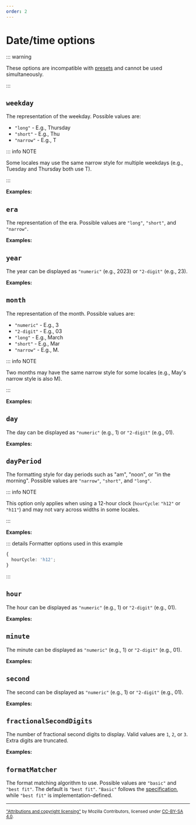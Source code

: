 ```yaml
---
order: 2
---
```


# Date/time options

<script setup>
import { dateTimeFormatter } from '@localizer/format-datetime';

const dateInputs = () => [
  ['1980-06-19 00:05:31', new Date("1980-06-19 00:05:31")],
  ['2020-10-02 23:59:01', new Date("2020-10-02 23:59:01")],
];
</script>

::: warning

These options are incompatible with [presets](./presets.md) and cannot be used simultaneously.

:::

## `weekday`

The representation of the weekday. Possible values are:

- `"long"` - E.g., Thursday
- `"short"` - E.g., Thu
- `"narrow"` - E.g., T

::: info NOTE

Some locales may use the same narrow style for multiple weekdays (e.g., Tuesday and Thursday both use T).

:::

**Examples:**

<OptionsDemo option="weekday" :values="['long', 'short', 'narrow']" :factory=dateTimeFormatter :inputs=dateInputs />

## `era`

The representation of the era. Possible values are `"long"`, `"short"`, and `"narrow"`.

**Examples:**

<OptionsDemo option="era" :values="['long', 'short', 'narrow']" :factory=dateTimeFormatter :inputs=dateInputs />

## `year`

The year can be displayed as `"numeric"` (e.g., 2023) or `"2-digit"` (e.g., 23).

**Examples:**

<OptionsDemo option="year" :values="['numeric', '2-digit']" :factory=dateTimeFormatter :inputs=dateInputs />

## `month`

The representation of the month. Possible values are:

- `"numeric"` - E.g., 3
- `"2-digit"` - E.g., 03
- `"long"` - E.g., March
- `"short"` - E.g., Mar
- `"narrow"` - E.g., M.

::: info NOTE

Two months may have the same narrow style for some locales (e.g., May's narrow style is also M).

:::

**Examples:**

<OptionsDemo option="month" :values="['numeric', '2-digit', 'long', 'short', 'narrow']" :factory=dateTimeFormatter :inputs=dateInputs />

## `day`

The day can be displayed as `"numeric"` (e.g., 1) or `"2-digit"` (e.g., 01).

**Examples:**

<OptionsDemo option="day" :values="['numeric', '2-digit']" :factory=dateTimeFormatter :inputs=dateInputs />

## `dayPeriod`

The formatting style for day periods such as "am", "noon", or "in the morning". Possible values are `"narrow"`, `"short"`, and `"long"`.

::: info NOTE

This option only applies when using a 12-hour clock (`hourCycle`: `"h12"` or `"h11"`) and may not vary across widths in some locales.

:::

**Examples:**

::: details Formatter options used in this example

```typescript
{
  hourCycle: 'h12';
}
```

:::

<OptionsDemo option="dayPeriod" :values="['narrow', 'short', 'long']" :defaultOptions="{ hourCycle: 'h12' }" :factory=dateTimeFormatter :inputs=dateInputs />

## `hour`

The hour can be displayed as `"numeric"` (e.g., 1) or `"2-digit"` (e.g., 01).

**Examples:**

<OptionsDemo option="hour" :values="['numeric', '2-digit']" :factory=dateTimeFormatter :inputs=dateInputs />

## `minute`

The minute can be displayed as `"numeric"` (e.g., 1) or `"2-digit"` (e.g., 01).

**Examples:**

<OptionsDemo option="minute" :values="['numeric', '2-digit']" :factory=dateTimeFormatter :inputs=dateInputs />

## `second`

The second can be displayed as `"numeric"` (e.g., 1) or `"2-digit"` (e.g., 01).

**Examples:**

<OptionsDemo option="second" :values="['numeric', '2-digit']" :factory=dateTimeFormatter :inputs=dateInputs />

## `fractionalSecondDigits`

The number of fractional second digits to display. Valid values are `1`, `2`, or `3`. Extra digits are truncated.

**Examples:**

<OptionsDemo option="fractionalSecondDigits" :values="[1, 2, 3]" :factory=dateTimeFormatter :inputs=dateInputs />

## `formatMatcher`

The format matching algorithm to use. Possible values are `"basic"` and `"best fit"`. The default is `"best fit"`. `"Basic"` follows the [specification](https://tc39.es/ecma402/#sec-basicformatmatcher), while `"best fit"` is implementation-defined.

---

<small>

["Attributions and copyright licensing"](https://developer.mozilla.org/en-US/docs/MDN/Writing_guidelines/Attrib_copyright_license) by Mozilla Contributors, licensed under [CC-BY-SA 4.0](https://creativecommons.org/licenses/by-sa/4.0/).

</small>
